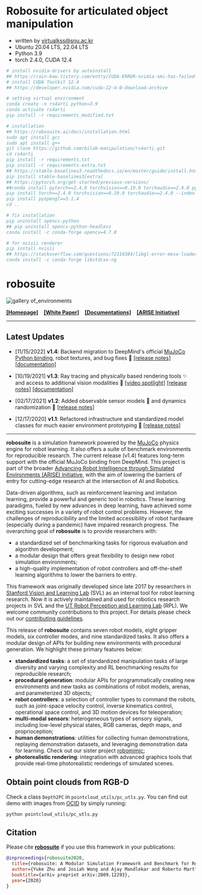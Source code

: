 # Robosuite for articulated object manipulation
- written by virtualkss@snu.ac.kr
- Ubuntu 20.04 LTS, 22.04 LTS
- Python 3.9
- torch 2.4.0, CUDA 12.4
```bibtex
# install nvidia-drivers by autoinstall
## https://rain-bow.tistory.com/entry/CUDA-ERROR-nvidia-smi-has-failed-because-it-couldnt-communicate-with-the-nvidia-driver
# install CUDA Toolkit 12.4
## https://developer.nvidia.com/cuda-12-4-0-download-archive

# setting virtual environment
conda create -n rs4arti python=3.9
conda activate rs4arti
pip install -r requirements_modified.txt

# installation
## https://robosuite.ai/docs/installation.html
sudo apt install gcc
sudo apt install g++
git clone https://github.com/bilab-manipulation/rs4arti.git
cd rs4arti
pip install -r requirements.txt
pip install -r requirements-extra.txt
## https://stable-baselines3.readthedocs.io/en/master/guide/install.html
pip install stable-baselines3[extra]
## https://pytorch.org/get-started/previous-versions/
##conda install pytorch==2.4.0 torchvision==0.19.0 torchaudio==2.4.0 pytorch-cuda=12.4 -c pytorch -c nvidia
pip install torch==2.4.0 torchvision==0.19.0 torchaudio==2.4.0 --index-url https://download.pytorch.org/whl/cu124
pip install pyopengl==3.1.4
cd ..

# fix installation
pip uninstall opencv-python
## pip uninstall opencv-python-headless
conda install -c conda-forge opencv=4.7.0

# for nvisii renderer
pip install nvisii
## https://stackoverflow.com/questions/72110384/libgl-error-mesa-loader-failed-to-open-iris
conda install -c conda-forge libstdcxx-ng
```

# robosuite

![gallery of_environments](docs/images/gallery.png)

[**[Homepage]**](https://robosuite.ai/) &ensp; [**[White Paper]**](https://arxiv.org/abs/2009.12293) &ensp; [**[Documentations]**](https://robosuite.ai/docs/overview.html) &ensp; [**[ARISE Initiative]**](https://github.com/ARISE-Initiative)

-------
## Latest Updates
- [11/15/2022] **v1.4**: Backend migration to DeepMind's official [MuJoCo Python binding](https://github.com/deepmind/mujoco), robot textures, and bug fixes :robot: [[release notes]](https://github.com/ARISE-Initiative/robosuite/releases/tag/v1.4.0) [[documentation]](http://robosuite.ai/docs/v1.4/)

- [10/19/2021] **v1.3**: Ray tracing and physically based rendering tools :sparkles: and access to additional vision modalities 🎥 [[video spotlight]](https://www.youtube.com/watch?v=2xesly6JrQ8) [[release notes]](https://github.com/ARISE-Initiative/robosuite/releases/tag/v1.3) [[documentation]](http://robosuite.ai/docs/v1.3/)

- [02/17/2021] **v1.2**: Added observable sensor models :eyes: and dynamics randomization :game_die: [[release notes]](https://github.com/ARISE-Initiative/robosuite/releases/tag/v1.2)

- [12/17/2020] **v1.1**: Refactored infrastructure and standardized model classes for much easier environment prototyping :wrench: [[release notes]](https://github.com/ARISE-Initiative/robosuite/releases/tag/v1.1)
-------

**robosuite** is a simulation framework powered by the [MuJoCo](http://mujoco.org/) physics engine for robot learning. It also offers a suite of benchmark environments for reproducible research. The current release (v1.4) features long-term support with the official MuJoCo binding from DeepMind. This project is part of the broader [Advancing Robot Intelligence through Simulated Environments (ARISE) Initiative](https://github.com/ARISE-Initiative), with the aim of lowering the barriers of entry for cutting-edge research at the intersection of AI and Robotics.

Data-driven algorithms, such as reinforcement learning and imitation learning, provide a powerful and generic tool in robotics. These learning paradigms, fueled by new advances in deep learning, have achieved some exciting successes in a variety of robot control problems. However, the challenges of reproducibility and the limited accessibility of robot hardware (especially during a pandemic) have impaired research progress. The overarching goal of **robosuite** is to provide researchers with:

* a standardized set of benchmarking tasks for rigorous evaluation and algorithm development;
* a modular design that offers great flexibility to design new robot simulation environments;
* a high-quality implementation of robot controllers and off-the-shelf learning algorithms to lower the barriers to entry.

This framework was originally developed since late 2017 by researchers in [Stanford Vision and Learning Lab](http://svl.stanford.edu) (SVL) as an internal tool for robot learning research. Now it is actively maintained and used for robotics research projects in SVL and the [UT Robot Perception and Learning Lab](http://rpl.cs.utexas.edu) (RPL). We welcome community contributions to this project. For details please check out our [contributing guidelines](CONTRIBUTING.md).

This release of **robosuite** contains seven robot models, eight gripper models, six controller modes, and nine standardized tasks. It also offers a modular design of APIs for building new environments with procedural generation. We highlight these primary features below:

* **standardized tasks**: a set of standardized manipulation tasks of large diversity and varying complexity and RL benchmarking results for reproducible research;
* **procedural generation**: modular APIs for programmatically creating new environments and new tasks as combinations of robot models, arenas, and parameterized 3D objects;
* **robot controllers**: a selection of controller types to command the robots, such as joint-space velocity control, inverse kinematics control, operational space control, and 3D motion devices for teleoperation;
* **multi-modal sensors**: heterogeneous types of sensory signals, including low-level physical states, RGB cameras, depth maps, and proprioception;
* **human demonstrations**: utilities for collecting human demonstrations, replaying demonstration datasets, and leveraging demonstration data for learning. Check out our sister project [robomimic](https://arise-initiative.github.io/robomimic-web/);
* **photorealistic rendering**: integration with advanced graphics tools that provide real-time photorealistic renderings of simulated scenes.

## Obtain point clouds from RGB-D
Check a class `Depth2PC` in `pointcloud_utils/pc_utls.py`. You can find out demo with images from [OCID](https://www.acin.tuwien.ac.at/en/vision-for-robotics/software-tools/object-clutter-indoor-dataset/) by simply running:
```
python pointcloud_utils/pc_utls.py
```




## Citation
Please cite [**robosuite**](https://robosuite.ai) if you use this framework in your publications:
```bibtex
@inproceedings{robosuite2020,
  title={robosuite: A Modular Simulation Framework and Benchmark for Robot Learning},
  author={Yuke Zhu and Josiah Wong and Ajay Mandlekar and Roberto Mart\'{i}n-Mart\'{i}n and Abhishek Joshi and Soroush Nasiriany and Yifeng Zhu},
  booktitle={arXiv preprint arXiv:2009.12293},
  year={2020}
}
```
